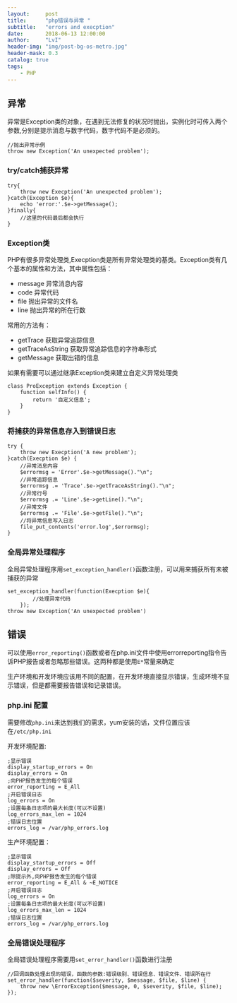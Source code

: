 ```yaml
---
layout:     post
title:      "php错误与异常 "
subtitle:   "errors and execption"
date:       2018-06-13 12:00:00
author:     "LvI"
header-img: "img/post-bg-os-metro.jpg"
header-mask: 0.3
catalog: true
tags:
    - PHP
---
```


## 异常

异常是Exception类的对象，在遇到无法修复的状况时抛出，实例化时可传入两个参数,分别是提示消息与数字代码，数字代码不是必须的。

```
//抛出异常示例
throw new Exception('An unexpected problem');
```

### try/catch捕获异常

```
try{
	throw new Execption('An unexpected problem');
}catch(Exception $e){
	echo 'error:'.$e->getMessage();
}finally{
	//这里的代码最后都会执行
}
```

### Exception类

PHP有很多异常处理类,Execption类是所有异常处理类的基类。Exception类有几个基本的属性和方法，其中属性包括：

- message 异常消息内容
- code 异常代码
- file 抛出异常的文件名
- line 抛出异常的所在行数

常用的方法有：

- getTrace 获取异常追踪信息
- getTraceAsString 获取异常追踪信息的字符串形式
- getMessage 获取出错的信息

如果有需要可以通过继承Exception类来建立自定义异常处理类

```
class ProException extends Exception {
	function selfInfo() {
		return '自定义信息';
	}
}
```

### 将捕获的异常信息存入到错误日志

```
try {
	throw new Execption('A new problem');
}catch(Execption $e) {
	//异常消息内容
	$errormsg = 'Error'.$e->getMessage()."\n";
	//异常追踪信息
	$errormsg .= 'Trace'.$e->getTraceAsString()."\n";
	//异常行号
	$errormsg .= 'Line'.$e->getLine()."\n";
	//异常文件
	$errormsg .= 'File'.$e->getFile()."\n";
	//将异常信息写入日志
	file_put_contents('error.log',$errormsg);
}
```

### 全局异常处理程序

全局异常处理程序用`set_exception_handler()`函数注册，可以用来捕获所有未被捕获的异常

```
set_exception_handler(function(Execption $e){
		//处理异常代码
	});
throw new Exception('An unexpected problem')
```

## 错误

可以使用`error_reporting()`函数或者在php.ini文件中使用errorreporting指令告诉PHP报告或者忽略那些错误。这两种都是使用`E*`常量来确定

生产环境和开发环境应该用不同的配置，在开发环境直接显示错误，生成环境不显示错误，但是都需要报告错误和记录错误。

### php.ini 配置 

需要修改`php.ini`来达到我们的需求，yum安装的话，文件位置应该在`/etc/php.ini`

开发环境配置:

```
;显示错误
display_startup_errors = On
display_errors = On
;向PHP报告发生的每个错误
error_reporting = E_All
;开启错误日志
log_errors = On
;设置每条日志项的最大长度(可以不设置)
log_errors_max_len = 1024
;错误日志位置
errors_log = /var/php_errors.log
```

生产环境配置：

```
;显示错误
display_startup_errors = Off
display_errors = Off 
;除提示外,向PHP报告发生的每个错误
error_reporting = E_All & ~E_NOTICE
;开启错误日志
log_errors = On
;设置每条日志项的最大长度(可以不设置)
log_errors_max_len = 1024
;错误日志位置
errors_log = /var/php_errors.log
```

### 全局错误处理程序

全局错误处理程序需要用`set_error_handler()`函数进行注册

```
//回调函数处理出现的错误，函数的参数:错误级别、错误信息、错误文件、错误所在行
set_error_handler(function($severity, $message, $file, $line) {
	throw new \ErrorException($message, 0, $severity, $file, $line);
});
```
